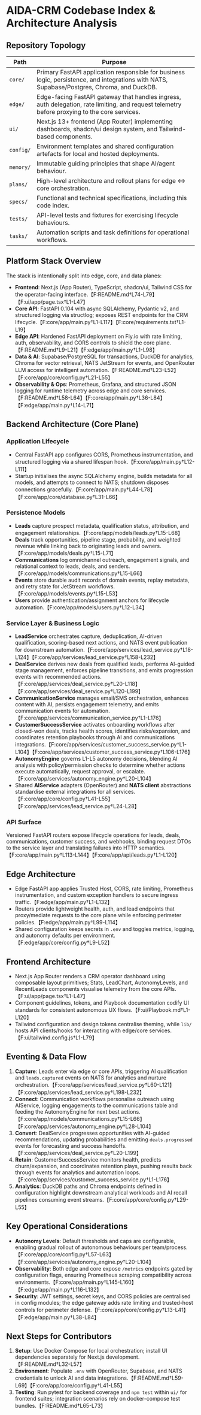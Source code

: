 # AIDA-CRM Codebase Index & Architecture Analysis

## Repository Topology

| Path | Purpose |
| --- | --- |
| `core/` | Primary FastAPI application responsible for business logic, persistence, and integrations with NATS, Supabase/Postgres, Chroma, and DuckDB. |
| `edge/` | Edge-facing FastAPI gateway that handles ingress, auth delegation, rate limiting, and request telemetry before proxying to the core services. |
| `ui/` | Next.js 13+ frontend (App Router) implementing dashboards, shadcn/ui design system, and Tailwind-based components. |
| `config/` | Environment templates and shared configuration artefacts for local and hosted deployments. |
| `memory/` | Immutable guiding principles that shape AI/agent behaviour. |
| `plans/` | High-level architecture and rollout plans for edge ↔ core orchestration. |
| `specs/` | Functional and technical specifications, including this code index. |
| `tests/` | API-level tests and fixtures for exercising lifecycle behaviours. |
| `tasks/` | Automation scripts and task definitions for operational workflows. |

## Platform Stack Overview

The stack is intentionally split into edge, core, and data planes:

- **Frontend**: Next.js (App Router), TypeScript, shadcn/ui, Tailwind CSS for the operator-facing interface.【F:README.md†L74-L79】【F:ui/app/page.tsx†L1-L47】
- **Core API**: FastAPI 0.104 with async SQLAlchemy, Pydantic v2, and structured logging via structlog; exposes REST endpoints for the CRM lifecycle.【F:core/app/main.py†L1-L117】【F:core/requirements.txt†L1-L19】
- **Edge API**: Hardened FastAPI deployment on Fly.io with rate limiting, auth, observability, and CORS controls to shield the core plane.【F:README.md†L9-L21】【F:edge/app/main.py†L1-L98】
- **Data & AI**: Supabase/PostgreSQL for transactions, DuckDB for analytics, Chroma for vector retrieval, NATS JetStream for events, and OpenRouter LLM access for intelligent automation.【F:README.md†L23-L52】【F:core/app/core/config.py†L21-L55】
- **Observability & Ops**: Prometheus, Grafana, and structured JSON logging for runtime telemetry across edge and core services.【F:README.md†L58-L64】【F:core/app/main.py†L36-L84】【F:edge/app/main.py†L14-L71】

## Backend Architecture (Core Plane)

### Application Lifecycle

- Central FastAPI app configures CORS, Prometheus instrumentation, and structured logging via a shared lifespan hook.【F:core/app/main.py†L12-L111】
- Startup initialises the async SQLAlchemy engine, builds metadata for all models, and attempts to connect to NATS; shutdown disposes connections gracefully.【F:core/app/main.py†L44-L78】【F:core/app/core/database.py†L31-L66】

### Persistence Models

- **Leads** capture prospect metadata, qualification status, attribution, and engagement relationships.【F:core/app/models/leads.py†L15-L68】
- **Deals** track opportunities, pipeline stage, probability, and weighted revenue while linking back to originating leads and owners.【F:core/app/models/deals.py†L15-L71】
- **Communications** log omnichannel outreach, engagement signals, and relational context to leads, deals, and senders.【F:core/app/models/communications.py†L15-L66】
- **Events** store durable audit records of domain events, replay metadata, and retry state for JetStream workflows.【F:core/app/models/events.py†L15-L53】
- **Users** provide authentication/assignment anchors for lifecycle automation.【F:core/app/models/users.py†L12-L34】

### Service Layer & Business Logic

- **LeadService** orchestrates capture, deduplication, AI-driven qualification, scoring-based next actions, and NATS event publication for downstream automation.【F:core/app/services/lead_service.py†L18-L124】【F:core/app/services/lead_service.py†L158-L232】
- **DealService** derives new deals from qualified leads, performs AI-guided stage management, enforces pipeline transitions, and emits progression events with recommended actions.【F:core/app/services/deal_service.py†L20-L118】【F:core/app/services/deal_service.py†L120-L199】
- **CommunicationService** manages email/SMS orchestration, enhances content with AI, persists engagement telemetry, and emits communication events for automation.【F:core/app/services/communication_service.py†L1-L176】
- **CustomerSuccessService** activates onboarding workflows after closed-won deals, tracks health scores, identifies risks/expansion, and coordinates retention playbooks through AI and communications integrations.【F:core/app/services/customer_success_service.py†L1-L104】【F:core/app/services/customer_success_service.py†L106-L176】
- **AutonomyEngine** governs L1-L5 autonomy decisions, blending AI analysis with policy/permission checks to determine whether actions execute automatically, request approval, or escalate.【F:core/app/services/autonomy_engine.py†L20-L104】
- Shared **AIService** adapters (OpenRouter) and **NATS client** abstractions standardise external integrations for all services.【F:core/app/core/config.py†L41-L55】【F:core/app/services/lead_service.py†L24-L28】

### API Surface

Versioned FastAPI routers expose lifecycle operations for leads, deals, communications, customer success, and webhooks, binding request DTOs to the service layer and translating failures into HTTP semantics.【F:core/app/main.py†L113-L144】【F:core/app/api/leads.py†L1-L120】

## Edge Architecture

- Edge FastAPI app applies Trusted Host, CORS, rate limiting, Prometheus instrumentation, and custom exception handlers to secure ingress traffic.【F:edge/app/main.py†L1-L132】
- Routers provide lightweight health, auth, and lead endpoints that proxy/mediate requests to the core plane while enforcing perimeter policies.【F:edge/app/main.py†L99-L114】
- Shared configuration keeps secrets in `.env` and toggles metrics, logging, and autonomy defaults per environment.【F:edge/app/core/config.py†L9-L52】

## Frontend Architecture

- Next.js App Router renders a CRM operator dashboard using composable layout primitives; Stats, LeadChart, AutonomyLevels, and RecentLeads components visualise telemetry from the core APIs.【F:ui/app/page.tsx†L1-L47】
- Component guidelines, tokens, and Playbook documentation codify UI standards for consistent autonomous UX flows.【F:ui/Playbook.md†L1-L120】
- Tailwind configuration and design tokens centralise theming, while `lib/` hosts API clients/hooks for interacting with edge/core services.【F:ui/tailwind.config.js†L1-L79】

## Eventing & Data Flow

1. **Capture**: Leads enter via edge or core APIs, triggering AI qualification and `leads.captured` events on NATS for analytics and nurture orchestration.【F:core/app/services/lead_service.py†L60-L121】【F:core/app/services/lead_service.py†L198-L232】
2. **Connect**: Communication workflows personalise outreach using AIService, logging engagements to the communications table and feeding the AutonomyEngine for next best actions.【F:core/app/models/communications.py†L15-L66】【F:core/app/services/autonomy_engine.py†L28-L104】
3. **Convert**: DealService progresses opportunities with AI-guided recommendations, updating probabilities and emitting `deals.progressed` events for forecasting and success handoffs.【F:core/app/services/deal_service.py†L20-L199】
4. **Retain**: CustomerSuccessService monitors health, predicts churn/expansion, and coordinates retention plays, pushing results back through events for analytics and automation loops.【F:core/app/services/customer_success_service.py†L1-L176】
5. **Analytics**: DuckDB paths and Chroma endpoints defined in configuration highlight downstream analytical workloads and AI recall pipelines consuming event streams.【F:core/app/core/config.py†L29-L55】

## Key Operational Considerations

- **Autonomy Levels**: Default thresholds and caps are configurable, enabling gradual rollout of autonomous behaviours per team/process.【F:core/app/core/config.py†L57-L63】【F:core/app/services/autonomy_engine.py†L20-L104】
- **Observability**: Both edge and core expose `/metrics` endpoints gated by configuration flags, ensuring Prometheus scraping compatibility across environments.【F:core/app/main.py†L145-L160】【F:edge/app/main.py†L116-L132】
- **Security**: JWT settings, secret keys, and CORS policies are centralised in config modules; the edge gateway adds rate limiting and trusted-host controls for perimeter defense.【F:core/app/core/config.py†L13-L41】【F:edge/app/main.py†L38-L84】

## Next Steps for Contributors

1. **Setup**: Use Docker Compose for local orchestration; install UI dependencies separately for Next.js development.【F:README.md†L32-L57】
2. **Environment**: Populate `.env` with OpenRouter, Supabase, and NATS credentials to unlock AI and data integrations.【F:README.md†L59-L69】【F:core/app/core/config.py†L41-L55】
3. **Testing**: Run pytest for backend coverage and `npm test` within `ui/` for frontend suites; integration scenarios rely on docker-compose test bundles.【F:README.md†L65-L73】

